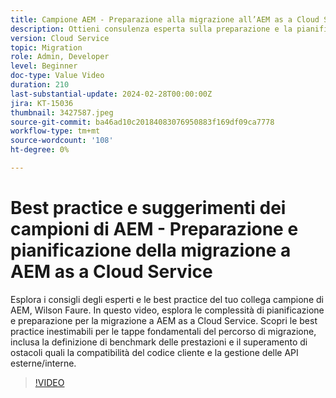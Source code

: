 ```yaml
---
title: Campione AEM - Preparazione alla migrazione all’AEM as a Cloud Service
description: Ottieni consulenza esperta sulla preparazione e la pianificazione della migrazione all’AEM as a Cloud Service dal campione dell’AEM, Wilson Faure.
version: Cloud Service
topic: Migration
role: Admin, Developer
level: Beginner
doc-type: Value Video
duration: 210
last-substantial-update: 2024-02-28T00:00:00Z
jira: KT-15036
thumbnail: 3427587.jpeg
source-git-commit: ba46ad10c20184083076950883f169df09ca7778
workflow-type: tm+mt
source-wordcount: '108'
ht-degree: 0%

---
```



# Best practice e suggerimenti dei campioni di AEM - Preparazione e pianificazione della migrazione a AEM as a Cloud Service

Esplora i consigli degli esperti e le best practice del tuo collega campione di AEM, Wilson Faure. In questo video, esplora le complessità di pianificazione e preparazione per la migrazione a AEM as a Cloud Service. Scopri le best practice inestimabili per le tappe fondamentali del percorso di migrazione, inclusa la definizione di benchmark delle prestazioni e il superamento di ostacoli quali la compatibilità del codice cliente e la gestione delle API esterne/interne.

>[!VIDEO](https://video.tv.adobe.com/v/3427587/?learn=on)
